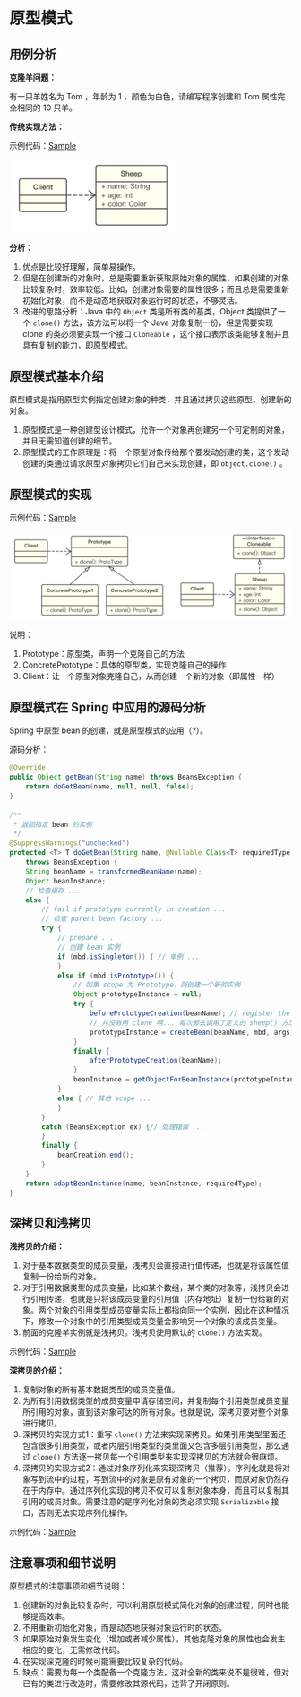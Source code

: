 # 原型模式

## 用例分析

**克隆羊问题：**

有一只羊姓名为 Tom ，年龄为 1 ，颜色为白色，请编写程序创建和 Tom 属性完全相同的 10 只羊。

**传统实现方法：**

示例代码：[Sample](https://github.com/dquaner/Design-Pattern/tree/main/samples/src/main/java/org/dyy/dp/prototype/uc)

<img src="images/uc.png" width="300"/>

**分析：**

1. 优点是比较好理解，简单易操作。
2. 但是在创建新的对象时，总是需要重新获取原始对象的属性，如果创建的对象比较复杂时，效率较低。比如，创建对象需要的属性很多；而且总是需要重新初始化对象，而不是动态地获取对象运行时的状态，不够灵活。
3. 改进的思路分析：Java 中的 `Object` 类是所有类的基类，Object 类提供了一个 `clone()` 方法，该方法可以将一个 Java 对象复制一份，但是需要实现 clone 的类必须要实现一个接口 `Cloneable` ，这个接口表示该类能够复制并且具有复制的能力，即原型模式。

## 原型模式基本介绍

原型模式是指用原型实例指定创建对象的种类，并且通过拷贝这些原型，创建新的对象。

1. 原型模式是一种创建型设计模式，允许一个对象再创建另一个可定制的对象，并且无需知道创建的细节。
2. 原型模式的工作原理是：将一个原型对象传给那个要发动创建的类，这个发动创建的类通过请求原型对象拷贝它们自己来实现创建，即 `object.clone()` 。

## 原型模式的实现

示例代码：[Sample](https://github.com/dquaner/Design-Pattern/tree/main/samples/src/main/java/org/dyy/dp/prototype/improve)

<img src="images/prototype.png" width="700"/>

说明：
1. Prototype：原型类，声明一个克隆自己的方法
2. ConcretePrototype：具体的原型类，实现克隆自己的操作
3. Client：让一个原型对象克隆自己，从而创建一个新的对象（即属性一样）

## 原型模式在 Spring 中应用的源码分析

Spring 中原型 bean 的创建，就是原型模式的应用（?）。

源码分析：

```java
@Override
public Object getBean(String name) throws BeansException {
	return doGetBean(name, null, null, false);
}

/**
 * 返回指定 bean 的实例
 */
@SuppressWarnings("unchecked")
protected <T> T doGetBean(String name, @Nullable Class<T> requiredType, @Nullable Object[] args, boolean typeCheckOnly) 
    throws BeansException {
	String beanName = transformedBeanName(name);
	Object beanInstance;
	// 检查缓存 ...
	else {
        // fail if prototype currently in creation ...
        // 检查 parent bean factory ...
        try {
            // prepare ...
            // 创建 bean 实例
            if (mbd.isSingleton()) { // 单例 ... 
            }
            else if (mbd.isPrototype()) {
                // 如果 scope 为 Prototype，则创建一个新的实例
                Object prototypeInstance = null;
                try {
                    beforePrototypeCreation(beanName); // register the prototype as currently in creation.
                    // 并没有用 clone 啊... 每次都去调用了定义的 sheep() 方法
                    prototypeInstance = createBean(beanName, mbd, args);
                }
                finally {
                    afterPrototypeCreation(beanName);
                }
                beanInstance = getObjectForBeanInstance(prototypeInstance, name, beanName, mbd);
            } 
            else { // 其他 scope ...
			}
		}
		catch (BeansException ex) {// 处理错误 ...
		}
		finally {
			beanCreation.end();
		}
	}
	return adaptBeanInstance(name, beanInstance, requiredType);
}
```

## 深拷贝和浅拷贝

**浅拷贝的介绍：**

1. 对于基本数据类型的成员变量，浅拷贝会直接进行值传递，也就是将该属性值复制一份给新的对象。
2. 对于引用数据类型的成员变量，比如某个数组，某个类的对象等，浅拷贝会进行引用传递，也就是只将该成员变量的引用值（内存地址）复制一份给新的对象。两个对象的引用类型成员变量实际上都指向同一个实例，因此在这种情况下，修改一个对象中的引用类型成员变量会影响另一个对象的该成员变量。
3. 前面的克隆羊实例就是浅拷贝。浅拷贝使用默认的 `clone()` 方法实现。

示例代码：[Sample](https://github.com/dquaner/Design-Pattern/tree/main/samples/src/main/java/org/dyy/dp/prototype/shallowcopy)

**深拷贝的介绍：**

1. 复制对象的所有基本数据类型的成员变量值。
2. 为所有引用数据类型的成员变量申请存储空间，并复制每个引用类型成员变量所引用的对象，直到该对象可达的所有对象。也就是说，深拷贝要对整个对象进行拷贝。
3. 深拷贝的实现方式1：重写 `clone()` 方法来实现深拷贝。如果引用类型里面还包含很多引用类型，或者内层引用类型的类里面又包含多层引用类型，那么通过 `clone()` 方法逐一拷贝每一个引用类型来实现深拷贝的方法就会很麻烦。
4. 深拷贝的实现方式2：通过对象序列化来实现深拷贝（推荐）。序列化就是将对象写到流中的过程，写到流中的对象是原有对象的一个拷贝，而原对象仍然存在于内存中。通过序列化实现的拷贝不仅可以复制对象本身，而且可以复制其引用的成员对象。需要注意的是序列化对象的类必须实现 `Serializable` 接口，否则无法实现序列化操作。

示例代码：[Sample](https://github.com/dquaner/Design-Pattern/tree/main/samples/src/main/java/org/dyy/dp/prototype/deepcopy)

## 注意事项和细节说明

原型模式的注意事项和细节说明：
1. 创建新的对象比较复杂时，可以利用原型模式简化对象的创建过程，同时也能够提高效率。
2. 不用重新初始化对象，而是动态地获得对象运行时的状态。
3. 如果原始对象发生变化（增加或者减少属性），其他克隆对象的属性也会发生相应的变化，无需修改代码。
4. 在实现深克隆的时候可能需要比较复杂的代码。
5. 缺点：需要为每一个类配备一个克隆方法，这对全新的类来说不是很难，但对已有的类进行改造时，需要修改其源代码，违背了开闭原则。